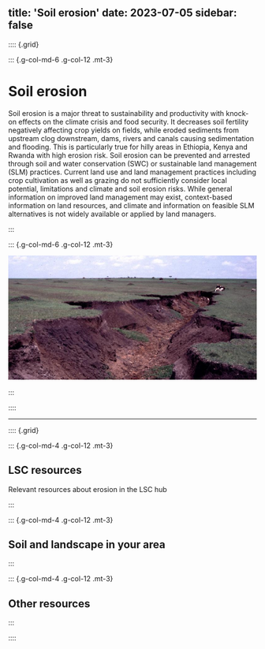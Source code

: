 title: 'Soil erosion'
date: 2023-07-05
sidebar: false
---

:::: {.grid}

::: {.g-col-md-6 .g-col-12 .mt-3}

# Soil erosion

Soil erosion is a major threat to sustainability and productivity with knock-on effects on the climate crisis and food security. It decreases soil fertility negatively affecting crop yields on fields, while eroded sediments from upstream clog downstream, dams, rivers and canals causing sedimentation and flooding. This is particularly true for hilly areas in Ethiopia, Kenya and Rwanda with high erosion risk. Soil erosion can be prevented and arrested through soil and water conservation (SWC) or sustainable land management (SLM) practices. Current land use and land management practices including crop cultivation as well as grazing do not sufficiently consider local potential, limitations and climate and soil erosion risks.  While general information on improved land management may exist, context-based information on land resources, and climate and information on feasible SLM alternatives is not widely available or applied by land managers. ​

:::

::: {.g-col-md-6 .g-col-12 .mt-3}

![](../../img/threats/erosion.jpg)

:::

::::

---


:::: {.grid}

::: {.g-col-md-4 .g-col-12 .mt-3}
## LSC resources

Relevant resources about erosion in the LSC hub

:::

::: {.g-col-md-4 .g-col-12 .mt-3}

## Soil and landscape in your area


:::

::: {.g-col-md-4 .g-col-12 .mt-3}
## Other resources


:::

::::